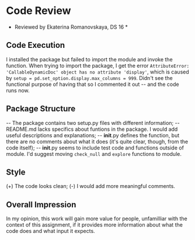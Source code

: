 # Code Review

* Reviewed by Ekaterina Romanovskaya, DS 16 *


## Code Execution

I installed the package but failed to import the module and invoke the function.
When trying to import the package, I get the error `AttributeError: 'CallableDynamicDoc' object has no attribute 'display'`,
which is caused by
`setup = pd.set_option.display.max_columns = 999`. 
Didn't see the functional purpose of having that so I commented it out  -- and the code runs now.


## Package Structure

-- The package contains two setup.py files with different information;
-- README.md lacks specifics about funtions in the package. I would add useful descriptions and explanations;
-- __init__.py defines the function, but there are no comments about what it does (it's quite clear, though, from the code itself);
-- __init__.py seems to include test code and functions outside of module. I'd suggest moving `check_null` and `explore` functions to module. 


## Style

(+) The code looks clean;
(-) I would add more meaningful comments.


## Overall Impression

In my opinion, this work will gain more value for people, unfamilliar with the context of this assignment, if it provides more information about what the code does and what input it expects. 
